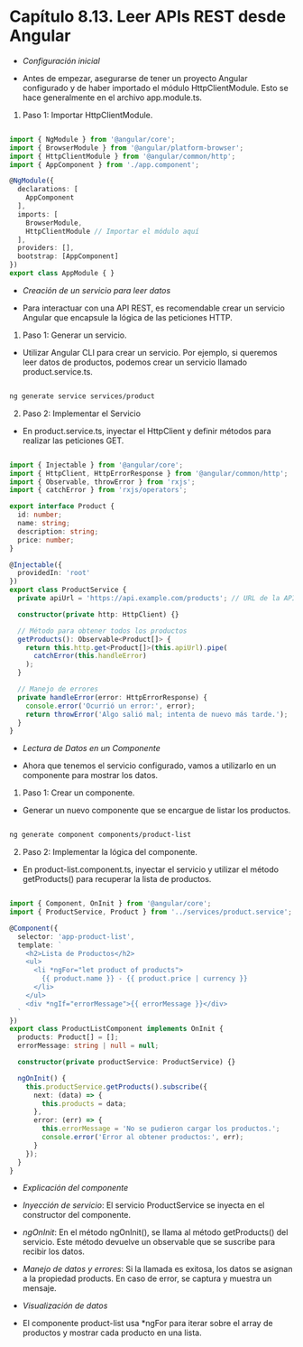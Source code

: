 # Capítulo 8.13. Leer APIs REST desde Angular

- *Configuración inicial*

- Antes de empezar, asegurarse de tener un proyecto Angular configurado y de haber importado el módulo HttpClientModule. Esto se hace generalmente en el archivo app.module.ts.

1. Paso 1: Importar HttpClientModule.

```typescript

import { NgModule } from '@angular/core';
import { BrowserModule } from '@angular/platform-browser';
import { HttpClientModule } from '@angular/common/http';
import { AppComponent } from './app.component';

@NgModule({
  declarations: [
    AppComponent
  ],
  imports: [
    BrowserModule,
    HttpClientModule // Importar el módulo aquí
  ],
  providers: [],
  bootstrap: [AppComponent]
})
export class AppModule { }
```

- *Creación de un servicio para leer datos*

- Para interactuar con una API REST, es recomendable crear un servicio Angular que encapsule la lógica de las peticiones HTTP.

1. Paso 1: Generar un servicio.

- Utilizar Angular CLI para crear un servicio. Por ejemplo, si queremos leer datos de productos, podemos crear un servicio llamado product.service.ts.

```bash

ng generate service services/product
```
2. Paso 2: Implementar el Servicio

- En product.service.ts, inyectar el HttpClient y definir métodos para realizar las peticiones GET.

```typescript

import { Injectable } from '@angular/core';
import { HttpClient, HttpErrorResponse } from '@angular/common/http';
import { Observable, throwError } from 'rxjs';
import { catchError } from 'rxjs/operators';

export interface Product {
  id: number;
  name: string;
  description: string;
  price: number;
}

@Injectable({
  providedIn: 'root'
})
export class ProductService {
  private apiUrl = 'https://api.example.com/products'; // URL de la API

  constructor(private http: HttpClient) {}

  // Método para obtener todos los productos
  getProducts(): Observable<Product[]> {
    return this.http.get<Product[]>(this.apiUrl).pipe(
      catchError(this.handleError)
    );
  }

  // Manejo de errores
  private handleError(error: HttpErrorResponse) {
    console.error('Ocurrió un error:', error);
    return throwError('Algo salió mal; intenta de nuevo más tarde.');
  }
}
```

- *Lectura de Datos en un Componente*

- Ahora que tenemos el servicio configurado, vamos a utilizarlo en un componente para mostrar los datos.

1. Paso 1: Crear un componente.

- Generar un nuevo componente que se encargue de listar los productos.

```bash

ng generate component components/product-list
```

2. Paso 2: Implementar la lógica del componente.

- En product-list.component.ts, inyectar el servicio y utilizar el método getProducts() para recuperar la lista de productos.

```typescript

import { Component, OnInit } from '@angular/core';
import { ProductService, Product } from '../services/product.service';

@Component({
  selector: 'app-product-list',
  template: `
    <h2>Lista de Productos</h2>
    <ul>
      <li *ngFor="let product of products">
        {{ product.name }} - {{ product.price | currency }}
      </li>
    </ul>
    <div *ngIf="errorMessage">{{ errorMessage }}</div>
  `
})
export class ProductListComponent implements OnInit {
  products: Product[] = [];
  errorMessage: string | null = null;

  constructor(private productService: ProductService) {}

  ngOnInit() {
    this.productService.getProducts().subscribe({
      next: (data) => {
        this.products = data;
      },
      error: (err) => {
        this.errorMessage = 'No se pudieron cargar los productos.';
        console.error('Error al obtener productos:', err);
      }
    });
  }
}
```

- *Explicación del componente*

- *Inyección de servicio*: El servicio ProductService se inyecta en el constructor del componente.

- *ngOnInit*: En el método ngOnInit(), se llama al método getProducts() del servicio. Este método devuelve un observable que se suscribe para recibir los datos.

- *Manejo de datos y errores*: Si la llamada es exitosa, los datos se asignan a la propiedad products. En caso de error, se captura y muestra un mensaje.

- *Visualización de datos*

- El componente product-list usa *ngFor para iterar sobre el array de productos y mostrar cada producto en una lista.
